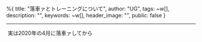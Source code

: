 %{
  title: "落車ァとトレーニングについて",
  author: "UG",
  tags: ~w[],
  description: "",
  keywords: ~w[],
  header_image: "",
  public: false
}

---
&nbsp;実は2020年の4月に落車ァしてから
